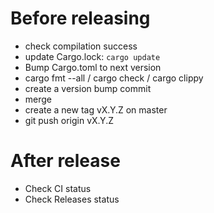 # Before releasing

 - check compilation success
 - update Cargo.lock: `cargo update`
 - Bump Cargo.toml to next version
 - cargo fmt --all / cargo check / cargo clippy
 - create a version bump commit
 - merge
 - create a new tag vX.Y.Z on master
 - git push origin vX.Y.Z

# After release

 - Check CI status
 - Check Releases status
